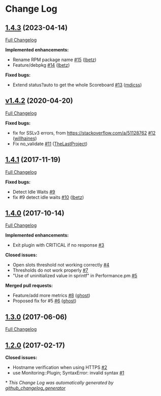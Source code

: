 # Change Log

## [1.4.3](https://github.com/lbetz/check_apache_status/tree/1.4.3) (2023-04-14)
[Full Changelog](https://github.com/lbetz/check_apache_status/compare/v1.4.2...1.4.3)

**Implemented enhancements:**

- Rename RPM package name [\#15](https://github.com/lbetz/check_apache_status/pull/15) ([lbetz](https://github.com/lbetz))
- Feature/debpkg [\#14](https://github.com/lbetz/check_apache_status/pull/14) ([lbetz](https://github.com/lbetz))

**Fixed bugs:**

- Extend status?auto to get the whole Scoreboard [\#13](https://github.com/lbetz/check_apache_status/pull/13) ([mdicss](https://github.com/mdicss))

## [v1.4.2](https://github.com/lbetz/check_apache_status/tree/v1.4.2) (2020-04-20)
[Full Changelog](https://github.com/lbetz/check_apache_status/compare/1.4.1...v1.4.2)

**Fixed bugs:**

- fix for SSLv3 errors, from https://stackoverflow.com/a/51128762 [\#12](https://github.com/lbetz/check_apache_status/pull/12) ([willhaines](https://github.com/willhaines))
- Fix no\_validate [\#11](https://github.com/lbetz/check_apache_status/pull/11) ([TheLastProject](https://github.com/TheLastProject))

## [1.4.1](https://github.com/lbetz/check_apache_status/tree/1.4.1) (2017-11-19)
[Full Changelog](https://github.com/lbetz/check_apache_status/compare/1.4.0...1.4.1)

**Fixed bugs:**

- Detect Idle Waits [\#9](https://github.com/lbetz/check_apache_status/issues/9)
- fix \#9 detect idle waits [\#10](https://github.com/lbetz/check_apache_status/pull/10) ([lbetz](https://github.com/lbetz))

## [1.4.0](https://github.com/lbetz/check_apache_status/tree/1.4.0) (2017-10-14)
[Full Changelog](https://github.com/lbetz/check_apache_status/compare/1.3.0...1.4.0)

**Implemented enhancements:**

- Exit plugin with CRITICAL if no response [\#3](https://github.com/lbetz/check_apache_status/issues/3)

**Closed issues:**

- Open slots threshold not working correctly [\#4](https://github.com/lbetz/check_apache_status/issues/4)
- Thresholds do not work properly [\#7](https://github.com/lbetz/check_apache_status/issues/7)
- "Use of uninitialized value in sprintf" in Performance.pm [\#5](https://github.com/lbetz/check_apache_status/issues/5)

**Merged pull requests:**

- Feature/add more metrics [\#8](https://github.com/lbetz/check_apache_status/pull/8) ([ghost](https://github.com/ghost))
- Proposed fix for \#5 [\#6](https://github.com/lbetz/check_apache_status/pull/6) ([ghost](https://github.com/ghost))

## [1.3.0](https://github.com/lbetz/check_apache_status/tree/1.3.0) (2017-06-06)
[Full Changelog](https://github.com/lbetz/check_apache_status/compare/1.2.0...1.3.0)

## [1.2.0](https://github.com/lbetz/check_apache_status/tree/1.2.0) (2017-02-17)
**Closed issues:**

- Hostname verification when using HTTPS [\#2](https://github.com/lbetz/check_apache_status/issues/2)
-  use Monitoring::Plugin;    SyntaxError: invalid syntax [\#1](https://github.com/lbetz/check_apache_status/issues/1)



\* *This Change Log was automatically generated by [github_changelog_generator](https://github.com/skywinder/Github-Changelog-Generator)*
